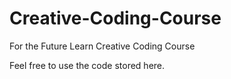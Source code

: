 Creative-Coding-Course
======================

For the Future Learn Creative Coding Course

Feel free to use the code stored here.

